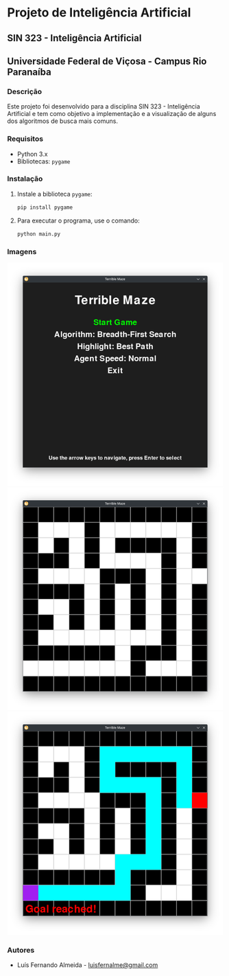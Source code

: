 # Projeto de Inteligência Artificial

## SIN 323 - Inteligência Artificial
## Universidade Federal de Viçosa - Campus Rio Paranaíba

### Descrição

Este projeto foi desenvolvido para a disciplina SIN 323 - Inteligência Artificial e tem como objetivo a implementação e a visualização de alguns dos algoritmos de busca mais comuns.

### Requisitos

* Python 3.x
* Bibliotecas: `pygame`

### Instalação

1. Instale a biblioteca `pygame`:
   ```bash
   pip install pygame
   ```
2. Para executar o programa, use o comando:
   ```bash
   python main.py
   ```

### Imagens

<img src="imgs/menu.png" alt="Menu" width="600">
<img src="imgs/empty.png" alt="Labirinto" width="600">
<img src="imgs/path.png" alt="Labirinto concluído" width="600">

### Autores

* Luís Fernando Almeida - [luisfernalme@gmail.com](mailto:luisfernalme@gmail.com)

